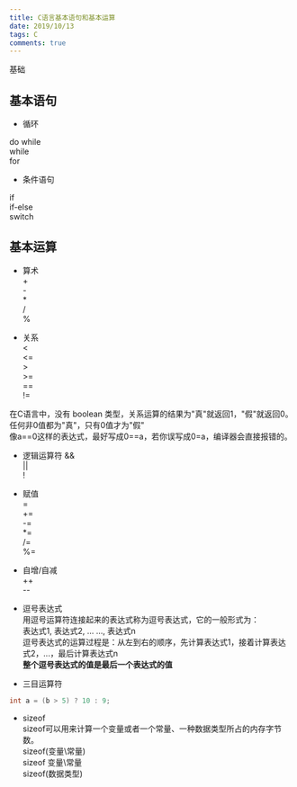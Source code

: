 ```yaml
---
title: C语言基本语句和基本运算
date: 2019/10/13
tags: C
comments: true
---
```


基础
<!--more-->

## 基本语句

* 循环  

do while  
while  
for  

* 条件语句  

if  
if-else  
switch  

## 基本运算

* 算术  
\+  
\-  
\*  
/  
%  

* 关系  
<  
<=  
\>  
\>=  
==  
!=  

在C语言中，没有 boolean 类型，关系运算的结果为"真"就返回1，"假"就返回0。任何非0值都为"真"，只有0值才为"假"  
像a==0这样的表达式，最好写成0==a，若你误写成0=a，编译器会直接报错的。  

* 逻辑运算符
&&  
||  
!  

* 赋值  
=  
+=  
-=  
*=  
/=  
%=  

* 自增/自减  
++  
--  

* 逗号表达式  
用逗号运算符连接起来的表达式称为逗号表达式，它的一般形式为：  
表达式1, 表达式2, … …, 表达式n  
逗号表达式的运算过程是：从左到右的顺序，先计算表达式1，接着计算表达式2，...，最后计算表达式n  
**整个逗号表达式的值是最后一个表达式的值**

* 三目运算符

```C
int a = (b > 5) ? 10 : 9;
```

* sizeof  
sizeof可以用来计算一个变量或者一个常量、一种数据类型所占的内存字节数。  
sizeof(变量\常量)  
sizeof 变量\常量  
sizeof(数据类型)  
